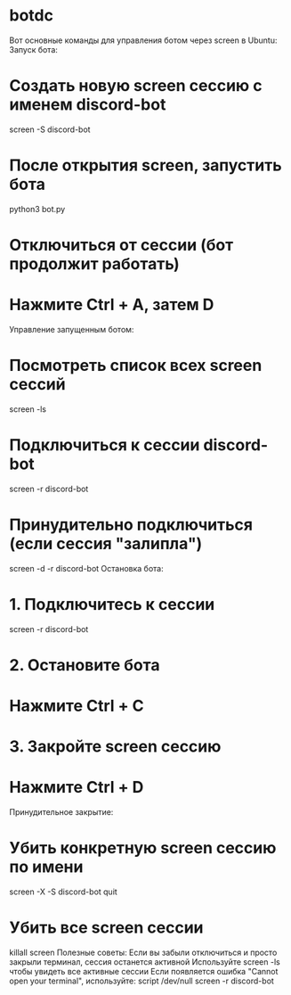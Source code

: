 # botdc
Вот основные команды для управления ботом через screen в Ubuntu:
Запуск бота:
# Создать новую screen сессию с именем discord-bot
screen -S discord-bot

# После открытия screen, запустить бота
python3 bot.py

# Отключиться от сессии (бот продолжит работать)
# Нажмите Ctrl + A, затем D
Управление запущенным ботом:
# Посмотреть список всех screen сессий
screen -ls

# Подключиться к сессии discord-bot
screen -r discord-bot

# Принудительно подключиться (если сессия "залипла")
screen -d -r discord-bot
Остановка бота:
# 1. Подключитесь к сессии
screen -r discord-bot

# 2. Остановите бота
# Нажмите Ctrl + C

# 3. Закройте screen сессию
# Нажмите Ctrl + D
Принудительное закрытие:
# Убить конкретную screen сессию по имени
screen -X -S discord-bot quit

# Убить все screen сессии
killall screen
Полезные советы:
Если вы забыли отключиться и просто закрыли терминал, сессия останется активной
Используйте screen -ls чтобы увидеть все активные сессии
Если появляется ошибка "Cannot open your terminal", используйте:
script /dev/null
screen -r discord-bot

